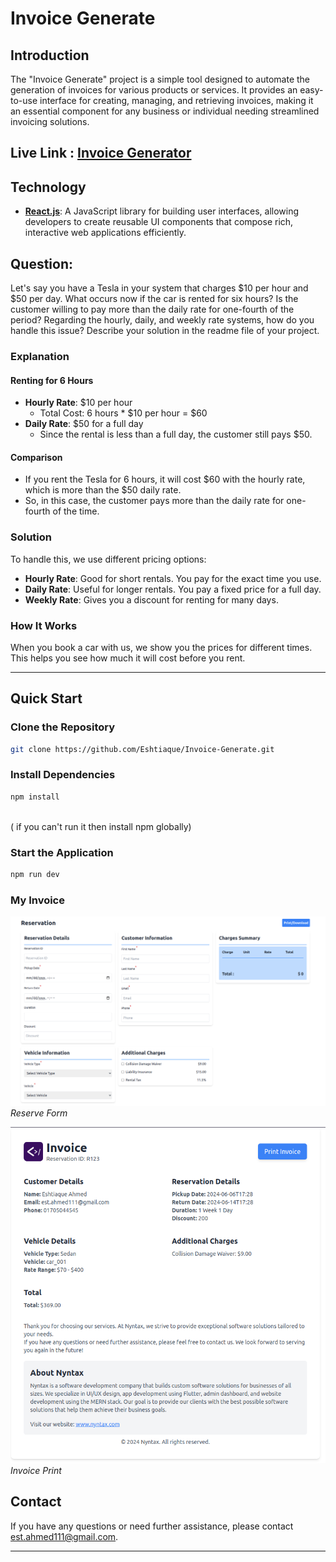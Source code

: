 
# Invoice Generate
##  Introduction

The "Invoice Generate" project is a simple tool designed to automate the generation of invoices for various products or services. It provides an easy-to-use interface for creating, managing, and retrieving invoices, making it an essential component for any business or individual needing streamlined invoicing solutions.


## Live Link : **[Invoice Generator](https://calm-taiyaki-7b8c53.netlify.app/)**

##  Technology

- **[React.js](https://reactjs.org/)**: A JavaScript library for building user interfaces, allowing developers to create reusable UI components that compose rich, interactive web applications efficiently.

## Question:

Let's say you have a Tesla in your system that charges $10 per hour and $50 per day. What occurs now if the car is rented for six hours? Is the customer willing to pay more than the daily rate for one-fourth of the period? Regarding the hourly, daily, and weekly rate systems, how do you handle this issue? Describe your solution in the readme file of your project.

### Explanation 

#### Renting for 6 Hours

- **Hourly Rate**: $10 per hour
  - Total Cost: 6 hours * $10 per hour = $60
- **Daily Rate**: $50 for a full day
  - Since the rental is less than a full day, the customer still pays $50.

#### Comparison

- If you rent the Tesla for 6 hours, it will cost $60 with the hourly rate, which is more than the $50 daily rate.
- So, in this case, the customer pays more than the daily rate for one-fourth of the time.

### Solution

To handle this, we use different pricing options:

- **Hourly Rate**: Good for short rentals. You pay for the exact time you use.
- **Daily Rate**: Useful for longer rentals. You pay a fixed price for a full day.
- **Weekly Rate**: Gives you a discount for renting for many days.

### How It Works

When you book a car with us, we show you the prices for different times. This helps you see how much it will cost before you rent.

---


##  Quick Start

###  Clone the Repository

```bash
git clone https://github.com/Eshtiaque/Invoice-Generate.git
```
###  Install Dependencies
```bash
npm install  
```
 <br/> (  if you can't run it then install npm globally)

###  Start the Application
```bash
npm run dev
```

### My Invoice 

![Tesla Model S](./src/assets/Reservation.png)
*Reserve Form*

![Toyota Prius](./src//assets/invoicess.png)
*Invoice Print*

##  Contact

If you have any questions or need further assistance, please contact est.ahmed111@gmail.com.


---